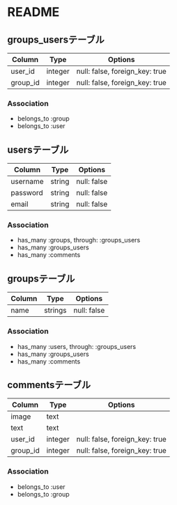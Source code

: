 # README

## groups_usersテーブル

|Column|Type|Options|
|------|----|-------|
|user_id|integer|null: false, foreign_key: true|
|group_id|integer|null: false, foreign_key: true|

### Association
- belongs_to :group
- belongs_to :user

## usersテーブル

|Column|Type|Options|
|------|----|-------|
|username|string|null: false|
|password|string|null: false|
|email|string|null: false|

### Association
- has_many :groups, through: :groups_users
- has_many :groups_users
- has_many :comments

## groupsテーブル

|Column|Type|Options|
|------|----|-------|
|name|strings|null: false|

### Association
- has_many :users, through:  :groups_users
- has_many :groups_users
- has_many :comments

## commentsテーブル

|Column|Type|Options|
|------|----|-------|
|image|text||
|text|text||
|user_id|integer|null: false, foreign_key: true|
|group_id|integer|null: false, foreign_key: true|

### Association
- belongs_to :user
- belongs_to :group